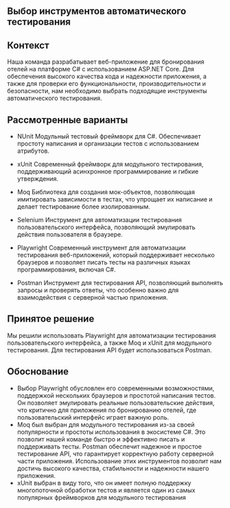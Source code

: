 ## Выбор инструментов автоматического тестирования
## Контекст
Наша команда разрабатывает веб-приложение для бронирования отелей на платформе C# с использованием ASP.NET Core. Для обеспечения высокого качества кода и надежности приложения, а также для проверки его функциональности, производительности и безопасности, нам необходимо выбрать подходящие инструменты автоматического тестирования.

## Рассмотренные варианты
- NUnit
Модульный тестовый фреймворк для C#. Обеспечивает простоту написания и организации тестов с использованием атрибутов.

- xUnit
Современный фреймворк для модульного тестирования, поддерживающий асинхронное программирование и гибкие утверждения.

- Moq
Библиотека для создания мок-объектов, позволяющая имитировать зависимости в тестах, что упрощает их написание и делает тестирование более изолированным.

- Selenium
Инструмент для автоматизации тестирования пользовательского интерфейса, позволяющий эмулировать действия пользователя в браузере.

- Playwright
Современный инструмент для автоматизации тестирования веб-приложений, который поддерживает несколько браузеров и позволяет писать тесты на различных языках программирования, включая C#.

- Postman
Инструмент для тестирования API, позволяющий выполнять запросы и проверять ответы, что особенно важно для взаимодействия с серверной частью приложения.

## Принятое решение
Мы решили использовать Playwright для автоматизации тестирования пользовательского интерфейса, а также Moq и xUnit для модульного тестирования. Для тестирования API будет использоваться Postman.

## Обоснование
- Выбор Playwright обусловлен его современными возможностями, поддержкой нескольких браузеров и простотой написания тестов. Он позволяет эмулировать реальные пользовательские действия, что критично для приложения по бронированию отелей, где пользовательский интерфейс играет важную роль.
- Moq был выбран для модульного тестирования из-за своей популярности и простоты использования в экосистеме C#. Это позволит нашей команде быстро и эффективно писать и поддерживать тесты. Postman обеспечит надежное и простое тестирование API, что гарантирует корректную работу серверной части приложения. Использование этих инструментов позволит нам достичь высокого качества, стабильности и надежности нашего приложения.
- xUnit выбран в виду того, что он имеет полную поддержку многопоточной обработки тестов и является один из самых популярных фреймворков для модульного тестирования 